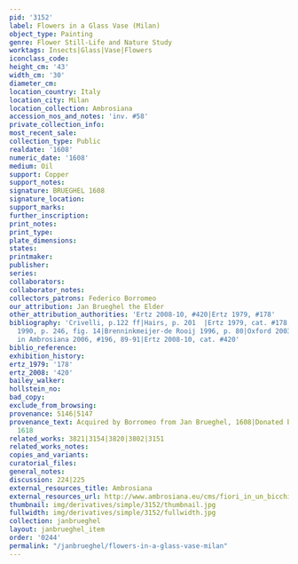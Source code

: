 ```yaml
---
pid: '3152'
label: Flowers in a Glass Vase (Milan)
object_type: Painting
genre: Flower Still-Life and Nature Study
worktags: Insects|Glass|Vase|Flowers
iconclass_code:
height_cm: '43'
width_cm: '30'
diameter_cm:
location_country: Italy
location_city: Milan
location_collection: Ambrosiana
accession_nos_and_notes: 'inv. #58'
private_collection_info:
most_recent_sale:
collection_type: Public
realdate: '1608'
numeric_date: '1608'
medium: Oil
support: Copper
support_notes:
signature: BRUEGHEL 1608
signature_location:
support_marks:
further_inscription:
print_notes:
print_type:
plate_dimensions:
states:
printmaker:
publisher:
series:
collaborators:
collaborator_notes:
collectors_patrons: Federico Borromeo
our_attribution: Jan Brueghel the Elder
other_attribution_authorities: 'Ertz 2008-10, #420|Ertz 1979, #178'
bibliography: 'Crivelli, p.122 ff|Hairs, p. 201  |Ertz 1979, cat. #178, fig. 333  |Brenninkmeyer
  1990, p. 246, fig. 14|Brenninkmeijer-de Rooij 1996, p. 80|Oxford 2003, pp. 186-87|Pijl
  in Ambrosiana 2006, #196, 89-91|Ertz 2008-10, cat. #420'
biblio_reference:
exhibition_history:
ertz_1979: '178'
ertz_2008: '420'
bailey_walker:
hollstein_no:
bad_copy:
exclude_from_browsing:
provenance: 5146|5147
provenance_text: Acquired by Borromeo from Jan Brueghel, 1608|Donated by Borromeo,
  1618
related_works: 3821|3154|3820|3802|3151
related_works_notes:
copies_and_variants:
curatorial_files:
general_notes:
discussion: 224|225
external_resources_title: Ambrosiana
external_resources_url: http://www.ambrosiana.eu/cms/fiori_in_un_bicchiere-1561.html
thumbnail: img/derivatives/simple/3152/thumbnail.jpg
fullwidth: img/derivatives/simple/3152/fullwidth.jpg
collection: janbrueghel
layout: janbrueghel_item
order: '0244'
permalink: "/janbrueghel/flowers-in-a-glass-vase-milan"
---
```


